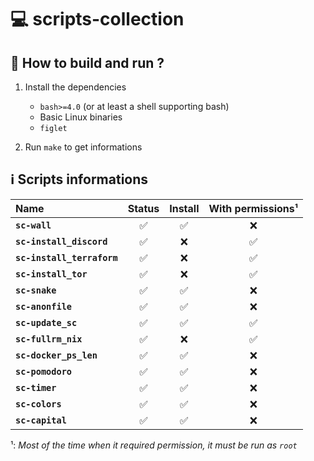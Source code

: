 # 💻 scripts-collection

## 📖 How to build and run ?
1. Install the dependencies
    - `bash>=4.0` (or at least a shell supporting bash)
    - Basic Linux binaries
    - `figlet`

2. Run `make` to get informations

## ℹ️ Scripts informations

Name            | Status          | Install         | With permissions¹
:-------------  | :-------------: | :-------------: | :-------------:
**`sc-wall`** | ✅ | ✅ | ❌
**`sc-install_discord`** | ✅ | ❌ | ✅
**`sc-install_terraform`** | ✅ | ❌ | ✅
**`sc-install_tor`** | ✅ | ❌ | ✅
**`sc-snake`** | ✅ | ✅ | ❌
**`sc-anonfile`** | ✅ | ✅ | ❌
**`sc-update_sc`** | ✅ | ✅ | ✅
**`sc-fullrm_nix`** | ✅ | ❌ | ✅
**`sc-docker_ps_len`** | ✅ | ✅ | ❌
**`sc-pomodoro`** | ✅ | ✅ | ❌
**`sc-timer`** | ✅ | ✅ | ❌
**`sc-colors`** | ✅ | ✅ | ❌
**`sc-capital`** | ✅ | ✅ | ❌

¹: *Most of the time when it required permission, it must be run as `root`*

